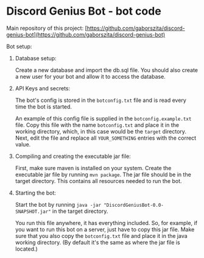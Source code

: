 # Discord Genius Bot - bot code 

Main repository of this project: [https://github.com/gaborszita/discord-genius-bot](https://github.com/gaborszita/discord-genius-bot)

Bot setup:

1. Database setup:

   Create a new database and import the db.sql file. You should also create a 
   new user for your bot and allow it to access the database.

2. API Keys and secrets:

   The bot's config is stored in the ```botconfig.txt``` file and is read 
   every time the bot is started.

   An example of this config file is supplied in the 
   ```botconfig.example.txt``` file. Copy this file with the name 
   ```botconfig.txt``` and place it in the working 
   directory, which, in this case would be the ```target``` directory. Next, 
   edit the file and replace all ```YOUR_SOMETHING``` entries with the correct 
   value.

4. Compiling and creating the executable jar file:
   
   First, make sure maven is installed on your system. Create the executable 
   jar file by running ```mvn package```. The jar file should be in the target 
   directory. This contains all resources needed to run the bot.

5. Starting the bot:
   
   Start the bot by running 
   ```java -jar "DiscordGeniusBot-0.0-SNAPSHOT.jar"``` in the target directory.

   You run this file anywhere, it has everything included. So, for 
   example, if you want to run this bot on a server, just have to copy this 
   jar file. Make sure that you also copy the ```botconfig.txt``` file and 
   place it in the java working directory. (By default it's the same as where 
   the jar file is located.)